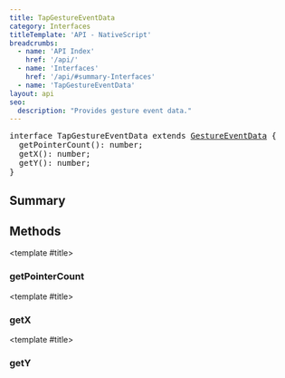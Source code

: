 ```yaml
---
title: TapGestureEventData
category: Interfaces
titleTemplate: 'API - NativeScript'
breadcrumbs:
  - name: 'API Index'
    href: '/api/'
  - name: 'Interfaces'
    href: '/api/#summary-Interfaces'
  - name: 'TapGestureEventData'
layout: api
seo:
  description: "Provides gesture event data."
---
```


<!-- This page is auto generated, do not edit manually. -->
<!-- Run "yarn generate:api-docs" to regenerate -->

<script setup lang="ts">
  import { provide } from "vue";
  import API_DATA from "./TapGestureEventData.data.json";
  
  provide('API_DATA', API_DATA);
</script>

<APIRefHierarchy v-once />

<pre class="not-prose [&_a]:text-blue-400 [&_a]:no-underline">interface TapGestureEventData extends <a href="/api/interface/GestureEventData">GestureEventData</a> {
  getPointerCount(): number;
  getX(): number;
  getY(): number;
}</pre>

<APIRefComment commentBase64="eyJibG9ja1RhZ3MiOltdLCJtb2RpZmllclRhZ3MiOnt9LCJzdW1tYXJ5IjpbeyJraW5kIjoidGV4dCIsInRleHQiOiJQcm92aWRlcyBnZXN0dXJlIGV2ZW50IGRhdGEuIn1dfQ==" v-once />

## <Heading ignore>Summary</Heading>

<APIRefSummary v-once />

## Methods

<div class="">

<APIRef for="14067" v-once>

<template #title>

### getPointerCount

</template>

</APIRef>

</div>

<div class="">

<APIRef for="14069" v-once>

<template #title>

### getX

</template>

</APIRef>

</div>

<div class="">

<APIRef for="14071" v-once>

<template #title>

### getY

</template>

</APIRef>

</div>
